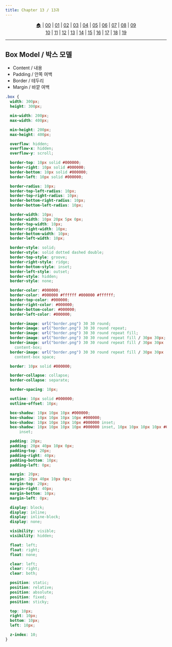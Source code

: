 ```yaml
---
title: Chapter 13 / 13과
---
```


<p id="menu" align="center">
  <a href="https://ut-aaronkr.github.io/python-crash-course" title="Home">🏠</a> |
  <a href="00.html" title="Introduction / 소개">00</a> |
  <a href="01.html" title="Structure / 구조">01</a> |
  <a href="02.html" title="Text / 텍스트">02</a> |
  <a href="03.html" title="Lists / 리스트">03</a> |
  <a href="04.html" title="Links / 링크">04</a> |
  <a href="05.html" title="Images / 이미지">05</a> |
  <a href="06.html" title="Tables / 테이블">06</a> |
  <a href="07.html" title="Forms / 폼">07</a> |
  <a href="08.html" title="Extra Markup / 추가 마크업">08</a> |
  <a href="09.html" title="Flash, Video, Audio / 플래시, 비디오, 오디오">09</a>
  <br>
  <a href="10.html" title="CSS Introduction / CSS 소개">10</a> |
  <a href="11.html" title="Color / 색상">11</a> |
  <a href="12.html" title="Text / 텍스트">12</a> |
  <a href="13.html" title="Box Model / 박스 모델">13</a> |
  <a href="14.html" title="Lists, Tables, Forms / 리스트, 테이블, 폼">14</a> |
  <a href="15.html" title="Layout / 레이아웃">15</a> |
  <a href="16.html" title="Images / 이미지">16</a> |
  <a href="17.html" title="HTML5 Layout / HTML5 레이아웃">17</a> |
  <a href="18.html" title="Process & Design / 프로세스 & 디자인">18</a> |
  <a href="19.html" title="Practical Info / 실용적인 정보">19</a>
</p>

---

## Box Model / 박스 모델

- Content / 내용
- Padding / 안쪽 여백
- Border / 테두리
- Margin / 바깥 여백

```css
.box {
  width: 300px;
  height: 300px;

  min-width: 200px;
  max-width: 400px;

  min-height: 200px;
  max-height: 400px;

  overflow: hidden;
  overflow-x: hidden;
  overflow-y: scroll;

  border-top: 10px solid #000000;
  border-right: 10px solid #000000;
  border-bottom: 10px solid #000000;
  border-left: 10px solid #000000;

  border-radius: 10px;
  border-top-left-radius: 10px;
  border-top-right-radius: 10px;
  border-bottom-right-radius: 10px;
  border-bottom-left-radius: 10px;

  border-width: 10px;
  border-width: 10px 20px 5px 0px;
  border-top-width: 10px;
  border-right-width: 10px;
  border-bottom-width: 10px;
  border-left-width: 10px;

  border-style: solid;
  border-style: solid dotted dashed double;
  border-top-style: groove;
  border-right-style: ridge;
  border-bottom-style: inset;
  border-left-style: outset;
  border-style: hidden;
  border-style: none;

  border-color: #000000;
  border-color: #000000 #ffffff #000000 #ffffff;
  border-top-color: #000000;
  border-right-color: #000000;
  border-bottom-color: #000000;
  border-left-color: #000000;

  border-image: url("border.png") 30 30 round;
  border-image: url("border.png") 30 30 round repeat;
  border-image: url("border.png") 30 30 round repeat fill;
  border-image: url("border.png") 30 30 round repeat fill / 30px 30px;
  border-image: url("border.png") 30 30 round repeat fill / 30px 30px
    content-box;
  border-image: url("border.png") 30 30 round repeat fill / 30px 30px
    content-box space;

  border: 10px solid #000000;

  border-collapse: collapse;
  border-collapse: separate;

  border-spacing: 10px;

  outline: 10px solid #000000;
  outline-offset: 10px;

  box-shadow: 10px 10px 10px #000000;
  box-shadow: 10px 10px 10px 10px #000000;
  box-shadow: 10px 10px 10px 10px #000000 inset;
  box-shadow: 10px 10px 10px 10px #000000 inset, 10px 10px 10px 10px #000000
      inset;

  padding: 20px;
  padding: 20px 40px 10px 0px;
  padding-top: 20px;
  padding-right: 40px;
  padding-bottom: 10px;
  padding-left: 0px;

  margin: 20px;
  margin: 20px 40px 10px 0px;
  margin-top: 20px;
  margin-right: 40px;
  margin-bottom: 10px;
  margin-left: 0px;

  display: block;
  display: inline;
  display: inline-block;
  display: none;

  visibility: visible;
  visibility: hidden;

  float: left;
  float: right;
  float: none;

  clear: left;
  clear: right;
  clear: both;

  position: static;
  position: relative;
  position: absolute;
  position: fixed;
  position: sticky;

  top: 10px;
  right: 10px;
  bottom: 10px;
  left: 10px;

  z-index: 10;
}
```
